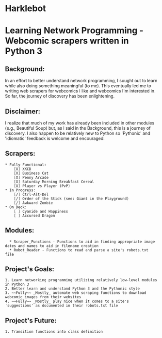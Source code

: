 # Harklebot #
# Learning Network Programming - Webcomic scrapers written in Python 3 #

## Background: ##
  In an effort to better understand network programming, I sought out to learn while also doing something meaningful (to me).  This eventually led me to writing web scrapers for webcomics I like and webcomics I'm interested in.  So far, the journey of discovery has been enlightening.
  
## Disclaimer: ##
  I realize that much of my work has already been included in other modules (e.g., Beautiful Soup) but, as I said in the Background, this is a journey of discovery.  I also happen to be relatively new to Python so 'Pythonic' and 'idiomatic' feedback is welcome and encouraged.

## Scrapers: ##
    * Fully Functional:
        [X] XKCD
        [X] Business Cat
        [X] Penny Arcade
        [X] Saturday Morning Breakfast Cereal
        [X] Player vs Player (PvP) 
    * In Progress:
        [/] Ctrl-Alt-Del
        [/] Order of the Stick (see: Giant in the Playground)
        [/] Awkward Zombie
    * On Deck:
        [ ] Cyanide and Happiness
        [ ] Accursed Dragon
    
## Modules: ##
      * Scraper_Functions - Functions to aid in finding appropriate image dates and names to aid in filename creation
      * Robot_Reader - Functions to read and parse a site's robots.txt file
  
## Project's Goals: ##
    1. Learn networking programming utilizing relatively low-level modules in Python 3
    2. Better learn and understand Python 3 and the Pythonic style
    3. ~~Fully~~ _Mostly_ automate web scraping functions to download webcomic images from their websites
    4. ~~Fully~~ _Mostly_ play nice when it comes to a site's 'suggestions' as documented in their robots.txt file

## Project's Future: ##
    1. Transition functions into class definition
